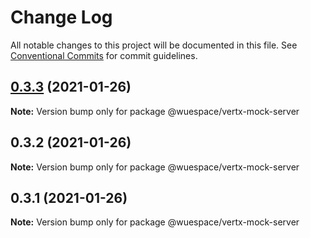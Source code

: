 # Change Log

All notable changes to this project will be documented in this file.
See [Conventional Commits](https://conventionalcommits.org) for commit guidelines.

## [0.3.3](https://github.com/TelestionTeam/telestion-client/compare/v0.3.2...v0.3.3) (2021-01-26)

**Note:** Version bump only for package @wuespace/vertx-mock-server

## 0.3.2 (2021-01-26)

**Note:** Version bump only for package @wuespace/vertx-mock-server

## 0.3.1 (2021-01-26)

**Note:** Version bump only for package @wuespace/vertx-mock-server
